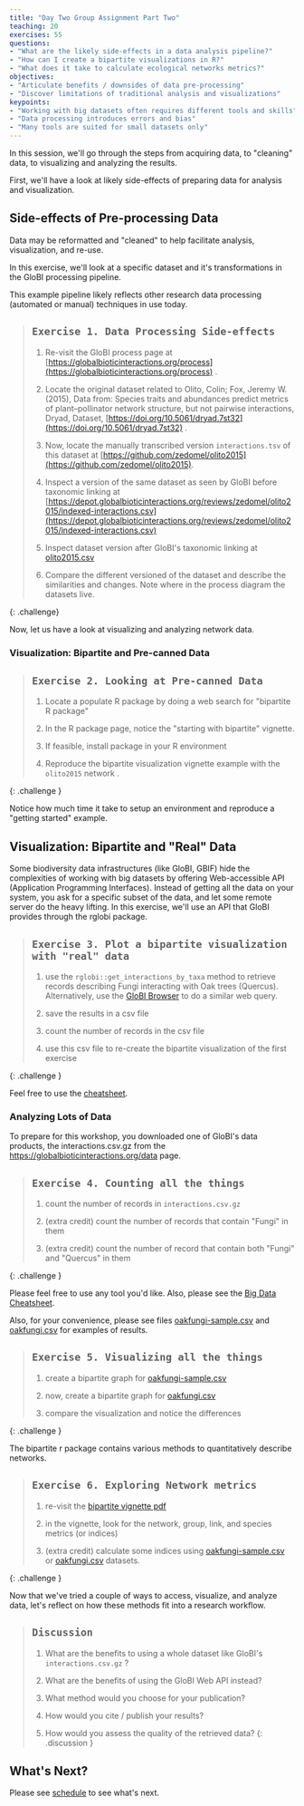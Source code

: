 ```yaml
---
title: "Day Two Group Assignment Part Two"
teaching: 20
exercises: 55
questions:
- "What are the likely side-effects in a data analysis pipeline?"
- "How can I create a bipartite visualizations in R?"
- "What does it take to calculate ecological networks metrics?"
objectives:
- "Articulate benefits / downsides of data pre-processing"
- "Discover limitations of traditional analysis and visualizations"
keypoints:
- "Working with big datasets often requires different tools and skills"
- "Data processing introduces errors and bias"
- "Many tools are suited for small datasets only"
---
```


In this session, we'll go through the steps from acquiring data, to "cleaning" data, to visualizing and analyzing the results.

First, we'll have a look at likely side-effects of preparing data for analysis and visualization.

## Side-effects of Pre-processing Data 

Data may be reformatted and "cleaned" to help facilitate analysis, visualization, and re-use. 

In this exercise, we'll look at a specific dataset and it's transformations in the GloBI processing pipeline.

This example pipeline likely reflects other research data processing (automated or manual) techniques in use today. 


> ## `Exercise 1. Data Processing Side-effects`
>
>1. Re-visit the GloBI process page at [https://globalbioticinteractions.org/process](https://globalbioticinteractions.org/process) . 
>
>2. Locate the original dataset related to Olito, Colin; Fox, Jeremy W. (2015), Data from: Species traits and abundances predict metrics of plant–pollinator network structure, but not pairwise interactions, Dryad, Dataset, [https://doi.org/10.5061/dryad.7st32](https://doi.org/10.5061/dryad.7st32) . 
>
> 3. Now, locate the manually transcribed version ```interactions.tsv``` of this dataset at [https://github.com/zedomel/olito2015](https://github.com/zedomel/olito2015).
>
> 4. Inspect a version of the same dataset as seen by GloBI before taxonomic linking at [https://depot.globalbioticinteractions.org/reviews/zedomel/olito2015/indexed-interactions.csv](https://depot.globalbioticinteractions.org/reviews/zedomel/olito2015/indexed-interactions.csv) 
>
> 5. Inspect dataset version after GloBI's taxonomic linking at [olito2015.csv](../data/olito2015.csv)
>
>6. Compare the different versioned of the dataset and describe the similarities and changes. Note where in the process diagram the datasets live.
>
>
{: .challenge}


Now, let us have a look at visualizing and analyzing network data. 


### Visualization: Bipartite and Pre-canned Data


> ## `Exercise 2. Looking at Pre-canned Data` 
>
> 1. Locate a populate R package by doing a web search for "bipartite R package"
> 
> 2. In the R package page, notice the "starting with bipartite" vignette. 
>
> 3. If feasible, install package in your R environment
>
> 4. Reproduce the bipartite visualization vignette example with the ```olito2015``` network .
> 
{: .challenge }

Notice how much time it take to setup an environment and reproduce a "getting started" example. 


## Visualization: Bipartite and "Real" Data

Some biodiversity data infrastructures (like GloBI, GBIF) hide the complexities of working with big datasets by offering Web-accessible API (Application Programming Interfaces). Instead of getting all the data on your system, you ask for a specific subset of the data, and let some remote server do the heavy lifting. In this exercise, we'll use an API that GloBI provides through the rglobi package.

> ## `Exercise 3. Plot a bipartite visualization with "real" data`
> 
> 1. use the ```rglobi::get_interactions_by_taxa``` method to retrieve records describing Fungi interacting with Oak trees (Quercus). Alternatively, use the [GloBI Browser](https://globalbioticinteractions.org/browse) to do a similar web query.
> 
> 2. save the results in a csv file 
> 
> 3. count the number of records in the csv file
> 
> 4. use this csv file to re-create the bipartite visualization of the first exercise
>
{: .challenge }

Feel free to use the [cheatsheet](../code/cheatsheet.nb.html).

### Analyzing Lots of Data

To prepare for this workshop, you downloaded one of GloBI's data products, the interactions.csv.gz from the https://globalbioticinteractions.org/data page.


> ## `Exercise 4. Counting all the things`
>
> 1. count the number of records in ```interactions.csv.gz```
>
> 2. (extra credit) count the number of records that contain "Fungi" in them 
>
> 3. (extra credit) count the number of record that contain both "Fungi" and "Quercus" in them
>
{: .challenge }

Please feel free to use any tool you'd like. Also, please see the [Big Data Cheatsheet](../code/cheatsheet.txt). 

Also, for your convenience, please see files [oakfungi-sample.csv](../data/oakfungi-sample.csv) and [oakfungi.csv](../data/oakfungi.csv) for examples of results. 


> ## `Exercise 5. Visualizing all the things`
>
> 1. create a bipartite graph for [oakfungi-sample.csv](../data/oakfungi-sample.csv)
>
> 2. now, create a bipartite graph for [oakfungi.csv](../data/oakfungi.csv)
>
> 3. compare the visualization and notice the differences
>
{: .challenge }

The bipartite r package contains various methods to quantitatively describe networks. 


> ## `Exercise 6. Exploring Network metrics `
>
> 1. re-visit the [bipartite vignette pdf](https://cran.r-project.org/web/packages/bipartite/vignettes/Intro2bipartite.pdf) 
> 
> 2. in the vignette, look for the network, group, link, and species metrics (or indices)
>
> 3. (extra credit) calculate some indices using [oakfungi-sample.csv](../data/oakfungi-sample.csv) or [oakfungi.csv](../data/oakfungi.csv) datasets. 
>
{: .challenge }

Now that we've tried a couple of ways to access, visualize, and analyze data, let's reflect on how these methods fit into a research workflow. 

> ## `Discussion`
>
> 1. What are the benefits to using a whole dataset like GloBI's ```interactions.csv.gz``` ? 
>
> 2. What are the benefits of using the GloBI Web API instead? 
>
> 3. What method would you choose for your publication?
>
> 4. How would you cite / publish your results?
>
> 5. How would you assess the quality of the retrieved data?
{: .discussion }


## What's Next?

Please see [schedule](../#schedule) to see what's next. 
